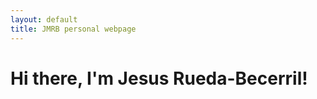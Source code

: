```yaml
---
layout: default
title: JMRB personal webpage
---
```


<div class="blurb">
    <h1>Hi there, I'm Jesus Rueda-Becerril!</h1>
    <!-- <p>I'm best known as the horrible cop from <em>A Touch of Evil</em> Don't trust me. <a href="/about">Read more about my life...</a></p> -->
</div><!-- /.blurb -->
